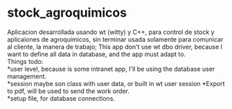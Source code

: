 # stock_agroquimicos
Aplicacion desarrollada usando wt (witty) y C++, para control de stock y aplicaiones de agroquimicos, sin terminar usada solamente para comunicar al cliente, la manera de trabajo;
This app don't use wt dbo driver, because I want to define all data in database, and the app must adapt to.<br>
Things todo:<br>
*user level, because is some intranet app, I'll be using the database user management.<br>
*session maybe son class with user data, or built in wt user session
*Export to pdf, will be used to send the work order.<br>
*setup file, for database connections.<br>


